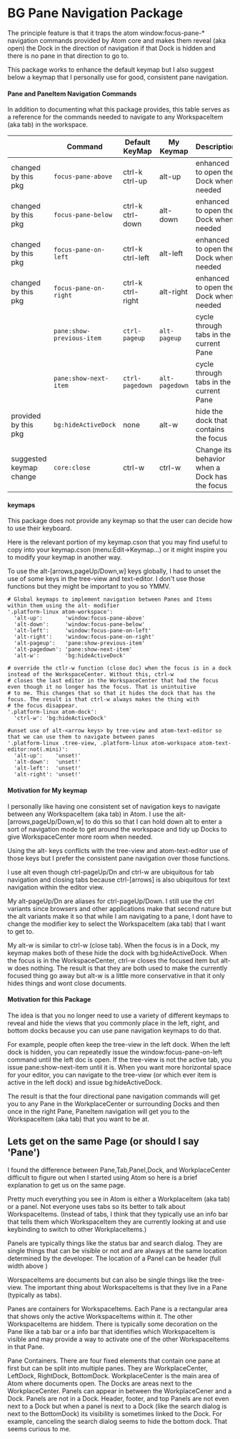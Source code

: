 # BG Pane Navigation Package

The principle feature is that it traps the atom window:focus-pane-* navigation commands provided by Atom core and makes them reveal
(aka open) the Dock in the direction of navigation if that Dock is hidden and there is no pane in that direction to go to.

This package works to enhance the default keymap but I also suggest below a keymap that I personally use for good, consistent pane navigation.

#### Pane and PaneItem Navigation Commands
In addition to documenting what this package provides, this table serves as a reference for the commands needed to navigate to any
WorkspaceItem (aka tab) in the workspace.

|    | Command | Default KeyMap | My Keymap | Description
|--- |---      |---             |---        |---
|changed by this pkg |`focus-pane-above`       |ctrl-k ctrl-up    | alt-up    | enhanced to open the Dock when needed
|changed by this pkg |`focus-pane-below`       |ctrl-k ctrl-down  | alt-down  | enhanced to open the Dock when needed
|changed by this pkg |`focus-pane-on-left`     |ctrl-k ctrl-left  | alt-left  | enhanced to open the Dock when needed
|changed by this pkg |`focus-pane-on-right`    |ctrl-k ctrl-right | alt-right | enhanced to open the Dock when needed
|<reference>         |`pane:show-previous-item`|`ctrl-pageup`  |`alt-pageup`  | cycle through tabs in the current Pane
|<reference>         |`pane:show-next-item`    |`ctrl-pagedown`|`alt-pagedown`| cycle through tabs in the current Pane
|provided by this pkg|`bg:hideActiveDock`      |none              | alt-w     | hide the dock that contains the focus
|suggested keymap change |`core:close`         |ctrl-w            | ctrl-w    | Change its behavior when a Dock has the focus


#### keymaps
This package does not provide any keymap so that the user can decide how to use their keyboard.

Here is the relevant portion of my keymap.cson that you may find useful to copy into your keymap.cson (menu:Edit->Keymap...) or it
might inspire you to modify your keymap in another way.

To use the alt-[arrows,pageUp/Down,w] keys globally, I had to unset the use of some keys in the tree-view and text-editor. I don't
use those functions but they might be important to you so YMMV.

	# Global keymaps to implement navigation between Panes and Items within them using the alt- modifier
	'.platform-linux atom-workspace':
	  'alt-up':       'window:focus-pane-above'
	  'alt-down':     'window:focus-pane-below'
	  'alt-left':     'window:focus-pane-on-left'
	  'alt-right':    'window:focus-pane-on-right'
	  'alt-pageup':   'pane:show-previous-item'
	  'alt-pagedown': 'pane:show-next-item'
	  'alt-w':        'bg:hideActiveDock'
	  
	# override the ctlr-w function (close doc) when the focus is in a dock instead of the WorkspaceCenter. Without this, ctrl-w
	# closes the last editor in the WorkspaceCenter that had the focus even though it no longer has the focus. That is unintuitive
	# to me. This changes that so that it hides the dock that has the focus. The result is that ctrl-w always makes the thing with
	# the focus disappear.
	'.platform-linux atom-dock':
	  'ctrl-w': 'bg:hideActiveDock'
	    
	#unset use of alt-<arrow keys> by tree-view and atom-text-editor so that we can use them to navigate between panes
	'.platform-linux .tree-view, .platform-linux atom-workspace atom-text-editor:not(.mini)':
	  'alt-up':    'unset!'
	  'alt-down':  'unset!'
	  'alt-left':  'unset!'
	  'alt-right': 'unset!'


#### Motivation for My keymap
I personally like having one consistent set of navigation keys to navigate between any WorkspaceItem (aka tab) in Atom. I use the
alt-[arrows,pageUp/Down,w] to do this so that I can hold down alt to enter a sort of navigation mode to get around the workspace and
tidy up Docks to give WorkspaceCenter more room when needed. 

Using the alt-<arrow> keys conflicts with the tree-view and atom-text-editor use of those keys but I prefer the consistent pane navigation
over those functions.

I use alt even though ctrl-pageUp/Dn and ctrl-w are ubiquitous for tab navigation and closing tabs because ctrl-[arrows] is also
ubiquitous for text navigation within the editor view. 

My alt-pageUp/Dn are aliases for ctrl-pageUp/Down. I still use the ctrl variants since browsers and other applications make that second
nature but the alt variants make it so that while I am navigating to a pane, I dont have to change the modifier key to select the
WorkspaceItem (aka tab) that I want to get to. 

My alt-w is similar to ctrl-w (close tab). When the focus is in a Dock, my keymap makes both of these hide the dock with bg:hideActiveDock.
When the focus is in the WorkspaceCenter, ctrl-w closes the focused item but alt-w does nothing. The result is that they are both used
to make the currently focused thing go away but alt-w is a little more conservative in that it only hides things and wont close documents.  



#### Motivation for this Package

The idea is that you no longer need to use a variety of different keymaps to reveal and hide the views that you commonly place in the left,
right, and bottom docks because you can use pane navigation keymaps to do that. 

For example, people often keep the tree-view in the left dock. When the left dock is hidden, you can repeatedly issue the window:focus-pane-on-left
command until the left doc is open. If the tree-view is not the active tab, you issue pane:show-next-item until it is. When you want more
horizontal space for your editor, you can navigate to the tree-view (or which ever item is active in the left dock) and issue bg:hideActiveDock.

The result is that the four directional pane navigation commands will get you to any Pane in the WorkplaceCenter or surrounding
Docks and then once in the right Pane, PaneItem navigation will get you to the WorkspaceItem (aka tab) that you want to be at.



## Lets get on the same Page (or should I say 'Pane')
I found the difference between Pane,Tab,Panel,Dock, and WorkplaceCenter difficult to figure out when I started using Atom so here
is a brief explanation to get us on the same page.

Pretty much everything you see in Atom is either a WorkplaceItem (aka tab) or a panel. Not everyone uses tabs so its better to talk
about WorkspaceItems. (Instead of tabs, I think that they typically use an info bar that tells them which WorkspaceItem they are
currently looking at and use keybinding to switch to other WorkplaceItems.)

Panels are typically things like the status bar and search dialog. They are single things that can be visible or not and are always
at the same location determined by the developer. The location of a Panel can be header (full width above )

WorspaceItems are documents but can also be single things like the tree-view. The important thing about WorkspaceItems is that they
live in a Pane (typically as tabs).

Panes are containers for WorkspaceItems. Each Pane is a rectangular area that shows only the active WorkspaceItems within it. The
other WorkspaceItems are hiddem. There is typically some decoration on the Pane like a tab bar or a info bar that identifies which
WorkspaceItem is visible and may provide a way to activate one of the other WorkspaceItems in that Pane.

Pane Containers. There are four fixed elements that contain one pane at first but can be split into multiple panes. They are 
WorkplaceCenter, LeftDock, RightDock, BottomDock. WorkplaceCenter is the main area of Atom where documents open. The Docks are
areas next to the WorkplaceCenter. Panels can appear in between the WorkplaceCener and a Dock. Panels are not in a Dock. Header, footer,
and top Panels are not even next to a Dock but when a panel is next to a Dock (like the search dialog is next to the BottomDock)
its visibility is sometimes linked to the Dock. For example, canceling the search dialog seems to hide the bottom dock. That seems
curious to me.
